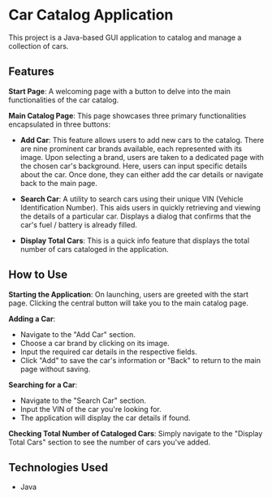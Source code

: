 # Car Catalog Application

This project is a Java-based GUI application to catalog and manage a collection of cars.


## Features

**Start Page**: A welcoming page with a button to delve into the main functionalities of the car catalog.

**Main Catalog Page**: This page showcases three primary functionalities encapsulated in three buttons:

- **Add Car**: This feature allows users to add new cars to the catalog. There are nine prominent car brands available, each represented with its image. Upon selecting a brand, users are taken to a dedicated page with the chosen car's background. Here, users can input specific details about the car. Once done, they can either add the car details or navigate back to the main page.

- **Search Car**: A utility to search cars using their unique VIN (Vehicle Identification Number). This aids users in quickly retrieving and viewing the details of a particular car.
Displays a dialog that confirms that the car's fuel / battery is already filled.

- **Display Total Cars**: This is a quick info feature that displays the total number of cars cataloged in the application.

## How to Use

**Starting the Application**: On launching, users are greeted with the start page. Clicking the central button will take you to the main catalog page.

**Adding a Car**:
- Navigate to the "Add Car" section.
- Choose a car brand by clicking on its image.
- Input the required car details in the respective fields.
- Click "Add" to save the car's information or "Back" to return to the main page without saving.

**Searching for a Car**:
- Navigate to the "Search Car" section.
- Input the VIN of the car you're looking for.
- The application will display the car details if found.

**Checking Total Number of Cataloged Cars**: Simply navigate to the "Display Total Cars" section to see the number of cars you've added.


## Technologies Used

- Java
